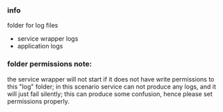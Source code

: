 <!--

    Copyright (C) 2011-2012 Barchart, Inc. <http://www.barchart.com/>

    All rights reserved. Licensed under the OSI BSD License.

    http://www.opensource.org/licenses/bsd-license.php

-->
### info

folder for log files
* service wrapper logs 
* application logs

### folder permissions note:

the service wrapper will not start if it does not have write permissions to this "log" folder;
in this scenario service can not produce any logs, and it will just fail silently;
this can produce some confusion, hence please set permissions properly.
